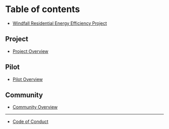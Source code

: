# Table of contents
<!--
Pages in the root directory can be tricky to manage in gitbook. You may need to edit this file manually using git to update the table of contents.
-->

* [Windfall Residential Energy Efficiency Project](README.md)

## Project

* [Project Overview](project/readme.md)

## Pilot

* [Pilot Overview](pilot/readme.md)

## Community

* [Community Overview](community/readme.md)

***

* [Code of Conduct](code\_of\_conduct.md)
